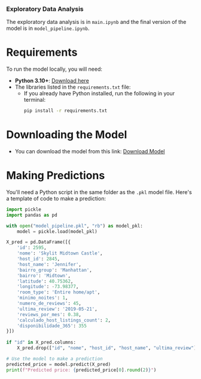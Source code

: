 ### Exploratory Data Analysis

The exploratory data analysis is in `main.ipynb` and the final version of the model is in `model_pipeline.ipynb`.

# Requirements

To run the model locally, you will need:

- **Python 3.10+**: [Download here](https://www.python.org/downloads/)
- The libraries listed in the `requirements.txt` file:
    - If you already have Python installed, run the following in your terminal:
      ```sh
      pip install -r requirements.txt
      ```

# Downloading the Model

- You can download the model from this link: [Download Model](https://github.com/GNS03/Indicium_LightHouse_Data_Science/blob/master/model_pipeline.pkl)

# Making Predictions

You'll need a Python script in the same folder as the `.pkl` model file. Here's a template of code to make a prediction:

  ```python
  import pickle
  import pandas as pd
  
  with open("model_pipeline.pkl", "rb") as model_pkl:
      model = pickle.load(model_pkl)

  X_pred = pd.DataFrame([{
      'id': 2595,
      'nome': 'Skylit Midtown Castle',
      'host_id': 2845,
      'host_name': 'Jennifer',
      'bairro_group': 'Manhattan',
      'bairro': 'Midtown',
      'latitude': 40.75362,
      'longitude': -73.98377,
      'room_type': 'Entire home/apt',
      'minimo_noites': 1,
      'numero_de_reviews': 45,
      'ultima_review': '2019-05-21',
      'reviews_por_mes': 0.38,
      'calculado_host_listings_count': 2,
      'disponibilidade_365': 355
  }])
    
  if "id" in X_pred.columns:
      X_pred.drop(["id", "nome", "host_id", "host_name", "ultima_review"], axis=1, inplace=True)

  # Use the model to make a prediction
  predicted_price = model.predict(X_pred)
  print(f"Predicted price: {predicted_price[0].round(2)}")
